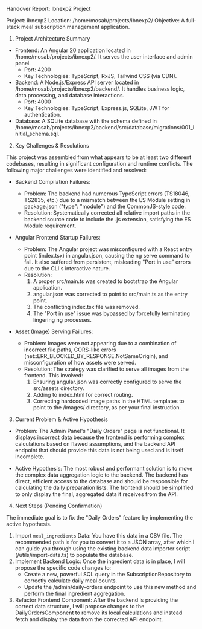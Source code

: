   Handover Report: Ibnexp2 Project

  Project: ibnexp2
  Location: /home/mosab/projects/ibnexp2/
  Objective: A full-stack meal subscription management application.

  1. Project Architecture Summary

   * Frontend: An Angular 20 application located in /home/mosab/projects/ibnexp2/. It serves the user interface and admin panel.
       * Port: 4200
       * Key Technologies: TypeScript, RxJS, Tailwind CSS (via CDN).
   * Backend: A Node.js/Express API server located in /home/mosab/projects/ibnexp2/backend/. It handles business logic, data processing, and
     database interactions.
       * Port: 4000
       * Key Technologies: TypeScript, Express.js, SQLite, JWT for authentication.
   * Database: A SQLite database with the schema defined in
     /home/mosab/projects/ibnexp2/backend/src/database/migrations/001_initial_schema.sql.

  2. Key Challenges & Resolutions

  This project was assembled from what appears to be at least two different codebases, resulting in significant configuration and runtime
  conflicts. The following major challenges were identified and resolved:

   * Backend Compilation Failures:
       * Problem: The backend had numerous TypeScript errors (TS18046, TS2835, etc.) due to a mismatch between the ES Module setting in
         package.json ("type": "module") and the CommonJS-style code.
       * Resolution: Systematically corrected all relative import paths in the backend source code to include the .js extension, satisfying
         the ES Module requirement.

   * Angular Frontend Startup Failures:
       * Problem: The Angular project was misconfigured with a React entry point (index.tsx) in angular.json, causing the ng serve command to
         fail. It also suffered from persistent, misleading "Port in use" errors due to the CLI's interactive nature.
       * Resolution:
           1. A proper src/main.ts was created to bootstrap the Angular application.
           2. angular.json was corrected to point to src/main.ts as the entry point.
           3. The conflicting index.tsx file was removed.
           4. The "Port in use" issue was bypassed by forcefully terminating lingering ng processes.

   * Asset (Image) Serving Failures:
       * Problem: Images were not appearing due to a combination of incorrect file paths, CORS-like errors
         (net::ERR_BLOCKED_BY_RESPONSE.NotSameOrigin), and misconfiguration of how assets were served.
       * Resolution: The strategy was clarified to serve all images from the frontend. This involved:
           1. Ensuring angular.json was correctly configured to serve the src/assets directory.
           2. Adding <base href="/"> to index.html for correct routing.
           3. Correcting hardcoded image paths in the HTML templates to point to the /images/ directory, as per your final instruction.

  3. Current Problem & Active Hypothesis

   * Problem: The Admin Panel's "Daily Orders" page is not functional. It displays incorrect data because the frontend is performing complex
     calculations based on flawed assumptions, and the backend API endpoint that should provide this data is not being used and is itself
     incomplete.

   * Active Hypothesis: The most robust and performant solution is to move the complex data aggregation logic to the backend. The backend has
     direct, efficient access to the database and should be responsible for calculating the daily preparation lists. The frontend should be
     simplified to only display the final, aggregated data it receives from the API.

  4. Next Steps (Pending Confirmation)

  The immediate goal is to fix the "Daily Orders" feature by implementing the active hypothesis.

   1. Import `meal_ingredients` Data: You have this data in a CSV file. The recommended path is for you to convert it to a JSON array, after
      which I can guide you through using the existing backend data importer script (/utils/import-data.ts) to populate the database.
   2. Implement Backend Logic: Once the ingredient data is in place, I will propose the specific code changes to:
       * Create a new, powerful SQL query in the SubscriptionRepository to correctly calculate daily meal counts.
       * Update the /admin/daily-orders endpoint to use this new method and perform the final ingredient aggregation.
   3. Refactor Frontend Component: After the backend is providing the correct data structure, I will propose changes to the
      DailyOrdersComponent to remove its local calculations and instead fetch and display the data from the corrected API endpoint.